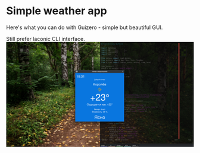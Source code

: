 # Simple weather app

Here's what you can do with Guizero - simple but beautiful GUI.

Still prefer laconic CLI interface. 
![Guizero weather app](https://github.com/sergey-samoylov/weather/blob/main/img/p2.png)
